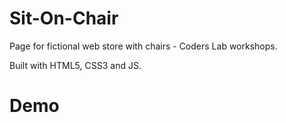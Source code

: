 # Sit-On-Chair

Page for fictional web store with chairs - Coders Lab workshops. 

Built with HTML5, CSS3 and JS.

# Demo
